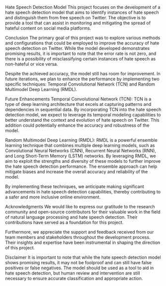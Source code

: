 Hate Speech Detection Model
This project focuses on the development of a hate speech detection model that aims to identify instances of hate speech and distinguish them from free speech on Twitter. The objective is to provide a tool that can assist in monitoring and mitigating the spread of hateful content on social media platforms.

Conclusion
The primary goal of this project was to explore various methods and configurations that could be employed to improve the accuracy of hate speech detection on Twitter. While the model developed demonstrates promising results, it is important to note that the error rate is not zero, and there is a possibility of misclassifying certain instances of hate speech as non-hateful or vice versa.

Despite the achieved accuracy, the model still has room for improvement. In future iterations, we plan to enhance the performance by implementing two specific techniques: Temporal Convolutional Network (TCN) and Random Multimodel Deep Learning (RMDL).

Future Enhancements
Temporal Convolutional Network (TCN): TCN is a type of deep learning architecture that excels at capturing patterns and dependencies in sequential data. By incorporating TCN into the hate speech detection model, we expect to leverage its temporal modeling capabilities to better understand the context and evolution of hate speech on Twitter. This addition could potentially enhance the accuracy and robustness of the model.

Random Multimodel Deep Learning (RMDL): RMDL is a powerful ensemble learning technique that combines multiple deep learning models, such as Convolutional Neural Networks (CNN), Recurrent Neural Networks (RNN), and Long Short-Term Memory (LSTM) networks. By leveraging RMDL, we aim to exploit the strengths and diversity of these models to further improve the hate speech detection performance. The ensemble approach can help mitigate biases and increase the overall accuracy and reliability of the model.

By implementing these techniques, we anticipate making significant advancements in hate speech detection capabilities, thereby contributing to a safer and more inclusive online environment.

Acknowledgments
We would like to express our gratitude to the research community and open-source contributors for their valuable work in the field of natural language processing and hate speech detection. Their contributions have served as a foundation for this project.

Furthermore, we appreciate the support and feedback received from our team members and stakeholders throughout the development process. Their insights and expertise have been instrumental in shaping the direction of this project.

Disclaimer
It is important to note that while the hate speech detection model shows promising results, it may not be foolproof and can still have false positives or false negatives. The model should be used as a tool to aid in hate speech detection, but human review and intervention are still necessary to ensure accurate classification and appropriate action.

